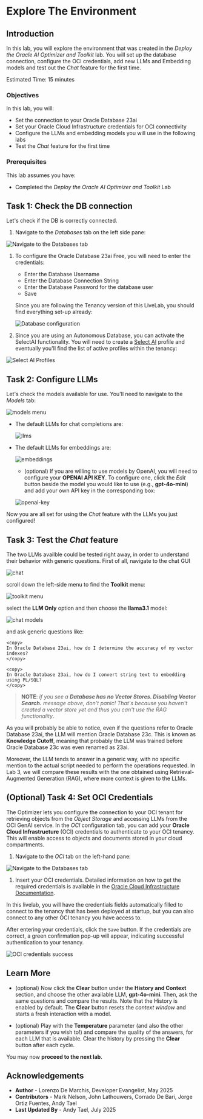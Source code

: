 # Explore The Environment

## Introduction

In this lab, you will explore the environment that was created in the *Deploy the Oracle AI Optimizer and Toolkit* lab. You will set up the database connection, configure the OCI credentials, add new LLMs and Embedding models and test out the *Chat* feature for the first time.

Estimated Time: 15 minutes

### Objectives

In this lab, you will:

* Set the connection to your Oracle Database 23ai
* Set your Oracle Cloud Infrastructure credentials for OCI connectivity
* Configure the LLMs and embedding models you will use in the following labs
* Test the *Chat* feature for the first time

### Prerequisites

This lab assumes you have:

* Completed the *Deploy the Oracle AI Optimizer and Toolkit* Lab

## Task 1: Check the DB connection

Let's check if the DB is correctly connected.

1. Navigate to the *Databases* tab on the left side pane:

  ![Navigate to the Databases tab](images/database-navigation.jpg)

1. To configure the Oracle Database 23ai Free, you will need to enter the credentials:

   * Enter the Database Username
   * Enter the Database Connection String
   * Enter the Database Password for the database user
   * Save

   Since you are following the Tenancy version of this LiveLab, you should find everything set-up already:

   ![Database configuration](images/database-config.png)

1. Since you are using an Autonomous Database, you can activate the SelectAI functionality. You will need to create a [Select AI](https://www.oracle.com/it/autonomous-database/select-ai/) profile and eventually you'll find the list of active profiles within the tenancy:

  ![Select AI Profiles](images/selectai-profiles.png)

## Task 2: Configure LLMs

Let's check the models available for use. You'll need to navigate to the *Models* tab:

  ![models menu](images/models.jpg)

* The default LLMs for chat completions are:

  ![llms](images/llms.png)

* The default LLMs for embeddings are:

  ![embeddings](images/emb.png)

  * (optional) If you are willing to use models by OpenAI, you will need to configure your **OPENAI API KEY**. To configure one, click the *Edit* button beside the model you would like to use (e.g., **gpt-4o-mini**) and add your own API key in the corresponding box:

  ![openai-key](images/openai-api.png)

Now you are all set for using the *Chat* feature with the LLMs you just configured!

## Task 3: Test the *Chat* feature

The two LLMs availble could be tested right away, in order to understand their behavior with generic questions. First of all, navigate to the chat GUI

![chat](images/chat.jpg)

scroll down the left-side menu to find the **Toolkit** menu:

![toolkit menu](images/toolkit-menu.png)

select the **LLM Only** option and then choose the **llama3.1** model:

![chat models](images/chatmodel.png)

and ask generic questions like:

```text
<copy>
In Oracle Database 23ai, how do I determine the accuracy of my vector indexes?
</copy>
```

```text
<copy>
In Oracle Database 23ai, how do I convert string text to embedding using PL/SQL?
</copy>
```

> **NOTE**: *if you see a **Database has no Vector Stores. Disabling Vector Search.** message above, don't panic! That's because you haven't created a vector store yet and thus you can't use the RAG functionality*.

As you will probably be able to notice, even if the questions refer to Oracle Database 23ai, the LLM will mention Oracle Database 23c. This is known as **Knowledge Cutoff**, meaning that probably the LLM was trained before Oracle Database 23c was even renamed as 23ai.

Moreover, the LLM tends to answer in a generic way, with no specific mention to the actual script needed to perform the operations requested. In Lab 3, we will compare these results with the one obtained using Retrieval-Augmented Generation (RAG), where more context is given to the LLMs.

## (Optional) Task 4: Set OCI Credentials

The Optimizer lets you configure the connection to your OCI tenant for retrieving objects from the *Object Storage* and accessing LLMs from the OCI GenAI service. In the *OCI* configuration tab, you can add your **Oracle Cloud Infrastructure** (OCI) credentials to authenticate to your OCI tenancy. This will enable access to objects and documents stored in your cloud compartments.

1. Navigate to the *OCI* tab on the left-hand pane:

  ![Navigate to the Databases tab](images/oci-navigation.jpg)

1. Insert your OCI credentials. Detailed information on how to get the required credentials is available in the [Oracle Cloud Infrastructure Documentation](https://docs.oracle.com/en-us/iaas/Content/API/Concepts/apisigningkey.htm#Required_Keys_and_OCIDs).

In this livelab, you will have the credentials fields automatically filled to connect to the tenancy that has been deployed at startup, but you can also connect to any other OCI tenancy you have access to.

After entering your credentials, click the `Save` button. If the credentials are correct, a green confirmation pop-up will appear, indicating successful authentication to your tenancy.

![OCI credentials success](images/oci-credentials-success.png)

## Learn More

* (optional) Now click the **Clear** button under the **History and Context** section, and choose the other available LLM, **gpt-4o-mini**. Then, ask the same questions and compare the results. Note that the History is enabled by default. The **Clear** button resets the *context window* and starts a fresh interaction with a model.

* (optional) Play with the **Temperature** parameter (and also the other parameters if you wish to!) and compare the quality of the answers, for each LLM that is available. Clear the history by pressing the **Clear** button after each cycle.

You may now **proceed to the next lab**.

## Acknowledgements

* **Author** - Lorenzo De Marchis, Developer Evangelist, May 2025
* **Contributors** - Mark Nelson, John Lathouwers, Corrado De Bari, Jorge Ortiz Fuentes, Andy Tael
* **Last Updated By** - Andy Tael, July 2025
